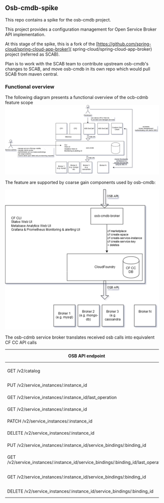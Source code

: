 
## Osb-cmdb-spike

This repo contains a spike for the osb-cmdb project.

This project provides a configuration management for Open Service Broker API implementation.

At this stage of the spike, this is a fork of the [https://github.com/spring-cloud/spring-cloud-app-broker]( spring-cloud/spring-cloud-app-broker) project (referred as SCAB).

Plan is to work with the SCAB team to contribute upstream osb-cmdb's changes to SCAB, and move osb-cmdb in its own repo which would pull SCAB from maven central.  

### Functional overview

The following diagram presents a functional overview of the ocb-cdmb feature scope
![Overview diagram](overview.png)

The feature are supported by coarse gain components used by osb-cmdb:

![Osb cmdb component diagrams](Osb-cmdb-zoom.png)

The osb-cdmb service broker translates received osb calls into equivalent CF CC API calls

OSB API endpoint | eq CF CLI UX
------------ | -------------
GET /v2/catalog | cf marketplace (WIP)
PUT /v2/service_instances/:instance_id | cf create-service
GET /v2/service_instances/:instance_id/last_operation | cf service (WIP)
GET /v2/service_instances/:instance_id | cf service (WIP)
PATCH /v2/service_instances/:instance_id | cf update-service
DELETE /v2/service_instances/:instance_id | cf delete-service
PUT /v2/service_instances/:instance_id/service_bindings/:binding_id | cf create-service-key
GET /v2/service_instances/:instance_id/service_bindings/:binding_id/last_operation | cf get-service-key (WIP)
GET /v2/service_instances/:instance_id/service_bindings/:binding_id | cf get-service-key (WIP)
DELETE /v2/service_instances/:instance_id/service_bindings/:binding_id | cf delete-service-key

